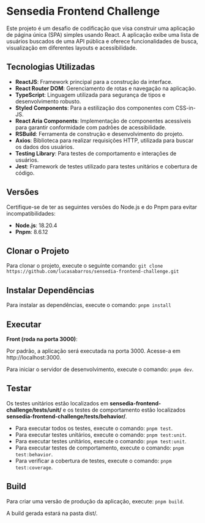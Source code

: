 # Sensedia Frontend Challenge

Este projeto é um desafio de codificação que visa construir uma aplicação de página única (SPA) simples usando React. A aplicação exibe uma lista de usuários buscados de uma API pública e oferece funcionalidades de busca, visualização em diferentes layouts e acessibilidade.

## Tecnologias Utilizadas

- **ReactJS**: Framework principal para a construção da interface.
- **React Router DOM**: Gerenciamento de rotas e navegação na aplicação.
- **TypeScript**: Linguagem utilizada para segurança de tipos e desenvolvimento robusto.
- **Styled Components**: Para a estilização dos componentes com CSS-in-JS.
- **React Aria Components**: Implementação de componentes acessíveis para garantir conformidade com padrões de acessibilidade.
- **RSBuild**: Ferramenta de construção e desenvolvimento do projeto.
- **Axios**: Biblioteca para realizar requisições HTTP, utilizada para buscar os dados dos usuários.
- **Testing Library**: Para testes de comportamento e interações de usuários.
- **Jest**: Framework de testes utilizado para testes unitários e cobertura de código.

## Versões
Certifique-se de ter as seguintes versões do Node.js e do Pnpm para evitar incompatibilidades:
- **Node.js**: 18.20.4
- **Pnpm**: 8.6.12

## Clonar o Projeto
Para clonar o projeto, execute o seguinte comando:
`git clone https://github.com/lucasabarros/sensedia-frontend-challenge.git`

## Instalar Dependências
Para instalar as dependências, execute o comando: `pnpm install`

## Executar

**Front (roda na porta 3000)**: 

Por padrão, a aplicação será executada na porta 3000. Acesse-a em http://localhost:3000. 

Para iniciar o servidor de desenvolvimento, execute o comando: `pnpm dev`.

## Testar

Os testes unitários estão localizados em **sensedia-frontend-challenge/tests/unit/** e os testes de comportamento estão localizados **sensedia-frontend-challenge/tests/behavior/**.

- Para executar todos os testes, execute o comando: `pnpm test`.
- Para executar testes unitários, execute o comando: `pnpm test:unit`.
- Para executar testes unitários, execute o comando: `pnpm test:unit`.
- Para executar testes de comportamento, execute o comando: `pnpm test:behavior`.
- Para verificar a cobertura de testes, execute o comando: `pnpm test:coverage`.

## Build
Para criar uma versão de produção da aplicação, execute: `pnpm build`.

A build gerada estará na pasta dist/.
